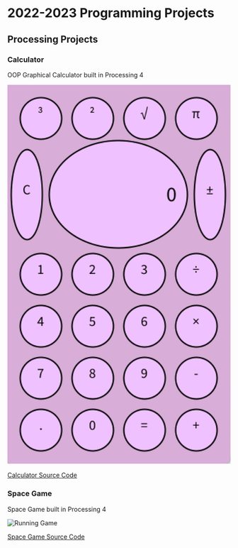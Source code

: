 # 2022-2023 Programming Projects

## Processing Projects

### Calculator 

OOP Graphical Calculator built in Processing 4

![Running Calculator](https://github.com/lillamorrow/pmprogrammingportfolio/blob/main/images/calc.png?raw=true)

[Calculator Source Code]()

### Space Game

Space Game built in Processing 4

![Running Game]()

[Space Game Source Code]()



